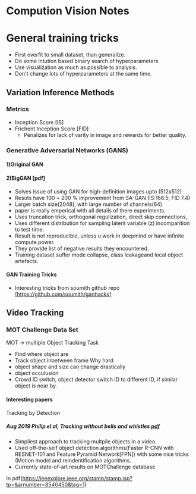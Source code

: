 # Compution Vision Notes

# General training tricks
+ First overfit to small dataset, than generalize.
+ Do some intution based binary search of hyperparameters
+ Use visualization as much as possible to analysis.
+ Don't change lots of hyperparameters at the same time.


## Variation Inference Methods

### Metrics
+ Inception Score [IS]
+ Frichent Inception Score [FID]
  - Penalizes for lack of varity in image and rewards for better quality.

### Generative Adversarial Networks (GANS)
#### 1)Original GAN

#### 2)BigGAN [pdf]
+ Solves issue of using GAN for high-definition images upto (512x512)
+ Resuts have 100 ~ 200 % improvement from SA-GAN (IS:166.5; FID 7.4)
+ Larger batch size(2048), with large number of channels(64)
+ paper is really emperical with all details of there experiments.
+ Uses truncation trick, orthogonal regulization, direct skip connections, 
+ Uses different distribution for sampling latent variable (z) incomparition to test time.
+ Result is not reproducible, unless u work in deepmind or have infinite compute power.
+ They provide list of negative results they encountered.
+ Training dataset suffer mode collapse, class leakageand local object artefacts.

#### GAN Training Tricks
+ Interesting tricks from soumith github repo [https://github.com/soumith/ganhacks]

## Video Tracking

### MOT Challenge Data Set
MOT -> multiple Object Tracking
Task
+ Find where object are
+ Track object inbetween frame
Why hard
+ object shape and size can change drastically
+ object occulusion
+ Crowd ID switch, object detector switch ID to different ID, if similar object is near by.

#### Interesting papers

Tracking by Detection


##### Aug 2019 Philip el al, Tracking without bells and whistles [pdf](https://arxiv.org/pdf/1903.05625.pdf)
+ Simpliest approach to tracking multpile objects in a video.
+ Used off-the-self object detection algorithms(Faster R-CNN with RESNET-101 and Feature Pyramid Network[FPN]) with some nice tricks (Motion model and reindentification algorithms.
+ Currently state-of-art results on MOTChallenge database

In
pdf(https://ieeexplore.ieee.org/stamp/stamp.jsp?tp=&arnumber=8540450&tag=1)



